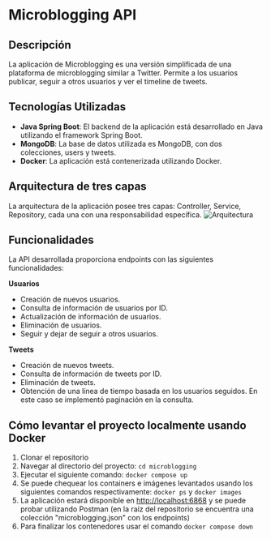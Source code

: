 # Microblogging API

## Descripción
La aplicación de Microblogging es una versión simplificada de una plataforma de microblogging similar a Twitter. Permite a los usuarios publicar, seguir a otros usuarios y ver el timeline de tweets.

## Tecnologías Utilizadas
- **Java Spring Boot**: El backend de la aplicación está desarrollado en Java utilizando el framework Spring Boot.
- **MongoDB**: La base de datos utilizada es MongoDB, con dos colecciones, users y tweets.
- **Docker**: La aplicación está contenerizada utilizando Docker.

## Arquitectura de tres capas
La arquitectura de la aplicación posee tres capas: Controller, Service, Repository, cada una con una responsabilidad específica.
![Arquitectura](https://github.com/llullmariasol/microblogging/assets/50931383/acf4a650-357a-420b-b7d2-ff185cf803a7)

## Funcionalidades
La API desarrollada proporciona endpoints con las siguientes funcionalidades:

**Usuarios**
- Creación de nuevos usuarios.
- Consulta de información de usuarios por ID.
- Actualización de información de usuarios.
- Eliminación de usuarios.
- Seguir y dejar de seguir a otros usuarios.
  
**Tweets**
- Creación de nuevos tweets.
- Consulta de información de tweets por ID.
- Eliminación de tweets.
- Obtención de una línea de tiempo basada en los usuarios seguidos. En este caso se implementó paginación en la consulta.

## Cómo levantar el proyecto localmente usando Docker
1. Clonar el repositorio
2. Navegar al directorio del proyecto: `cd microblogging`
3. Ejecutar el siguiente comando: `docker compose up`
4. Se puede chequear los containers e imágenes levantados usando los siguientes comandos respectivamente: `docker ps` y `docker images`
5. La aplicación estará disponible en [http://localhost:6868](http://localhost:6868) y se puede probar utilizando Postman (en la raíz del repositorio se encuentra una colección "microblogging.json" con los endpoints)
6. Para finalizar los contenedores usar el comando `docker compose down`
